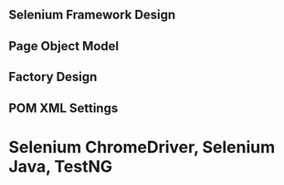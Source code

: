 ## Selenium Framework Design


## Page Object Model


## Factory Design


## POM XML Settings 

<h1> Selenium ChromeDriver, Selenium Java, TestNG</h1>